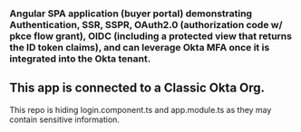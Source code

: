 ### Angular SPA application (buyer portal) demonstrating Authentication, SSR, SSPR, OAuth2.0 (authorization code w/ pkce flow grant), OIDC (including a protected view that returns the ID token claims), and can leverage Okta MFA once it is integrated into the Okta tenant.

## This app is connected to a Classic Okta Org.

This repo is hiding login.component.ts and app.module.ts as they may contain sensitive information.